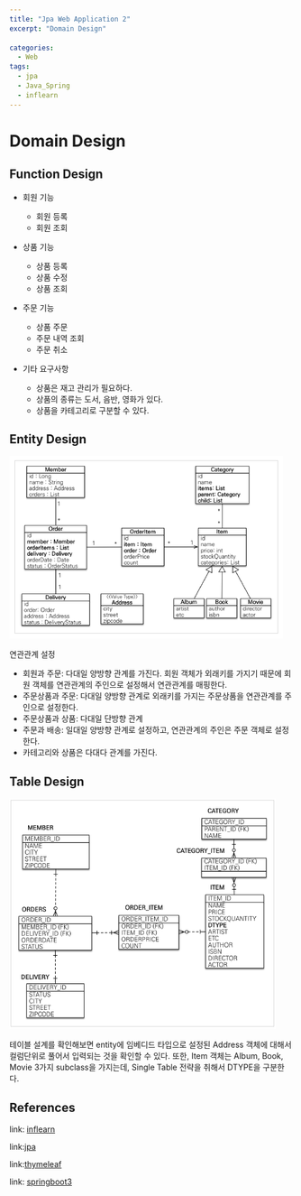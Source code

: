 ```yaml
---
title: "Jpa Web Application 2"
excerpt: "Domain Design"

categories:
  - Web
tags:
  - jpa
  - Java_Spring
  - inflearn
---
```

# Domain Design

## Function Design

- 회원 기능
  - 회원 등록
  - 회원 조회

- 상품 기능
  - 상품 등록
  - 상품 수정
  - 상품 조회

- 주문 기능
  - 상품 주문
  - 주문 내역 조회
  - 주문 취소

- 기타 요구사항
  - 상품은 재고 관리가 필요하다.
  - 상품의 종류는 도서, 음반, 영화가 있다.
  - 상품을 카테고리로 구분할 수 있다.

## Entity Design

![entity_design](/assets/images/jpa/web_application_exercise1/entity_design.png)

연관관계 설정

- 회원과 주문: 다대일 양방향 관계를 가진다. 회원 객체가 외래키를 가지기 때문에 회원 객체를 연관관계의 주인으로 설정해서 연관관계를 매핑한다.
- 주문상품과 주문: 다대일 양방향 관계로 외래키를 가지는 주문상품을 연관관계를 주인으로 설정한다.
- 주문상품과 상품: 다대일 단방향 관계
- 주문과 배송: 일대일 양방향 관계로 설정하고, 연관관계의 주인은 주문 객체로 설정한다.
- 카테고리와 상품은 다대다 관계를 가진다.

## Table Design

![table_design](/assets/images/jpa/web_application_exercise1/table_design.png)

테이블 설계를 확인해보면 entity에 임베디드 타입으로 설정된 Address 객체에 대해서 컬럼단위로 풀어서 입력되는 것을 확인할 수 있다. 또한, Item 객체는 Album, Book, Movie 3가지 subclass을 가지는데, Single Table 전략을 취해서 DTYPE을 구분한다.


## References
link: [inflearn](https://www.inflearn.com/course/%EC%8A%A4%ED%94%84%EB%A7%81%EB%B6%80%ED%8A%B8-JPA-%ED%99%9C%EC%9A%A9-1#)

link:[jpa](https://spring.io/projects/spring-data-jpa)

link:[thymeleaf](https://spring.io/guides/gs/serving-web-content/)

link: [springboot3](https://bit.ly/springboot3)

